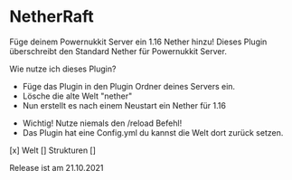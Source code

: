 # NetherRaft
Füge deinem Powernukkit Server ein 1.16 Nether hinzu!
Dieses Plugin überschreibt den Standard Nether für Powernukkit Server.

Wie nutze ich dieses Plugin?
+ Füge das Plugin in den Plugin Ordner deines Servers ein.
+ Lösche die alte Welt "nether"
+ Nun erstellt es nach einem Neustart ein Nether für 1.16
- Wichtig! Nutze niemals den /reload Befehl!
- Das Plugin hat eine Config.yml du kannst die Welt dort zurück setzen.

[x] Welt 
[] Strukturen 
[] 

Release ist am 21.10.2021
